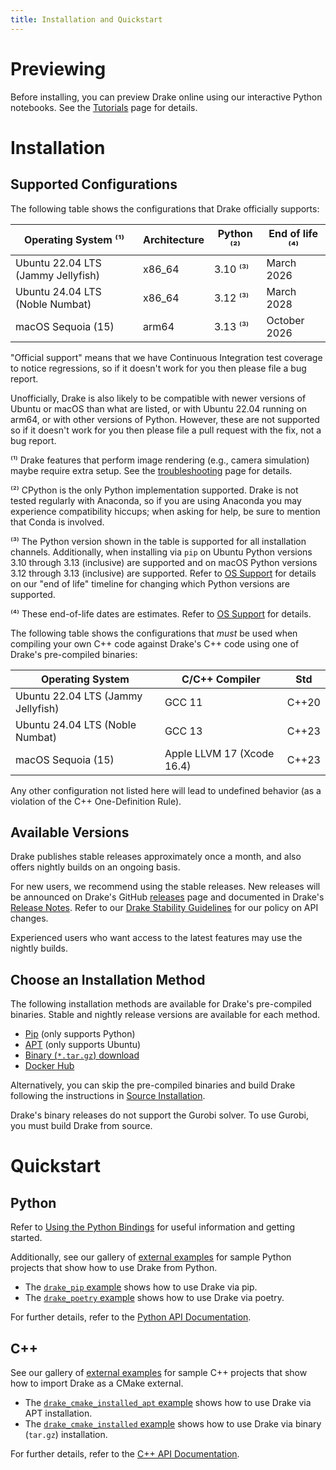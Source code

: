 ```yaml
---
title: Installation and Quickstart
---
```


# Previewing

Before installing, you can preview Drake online using our interactive Python
notebooks. See the [Tutorials](/index.html#tutorials) page for details.

# Installation

## Supported Configurations

<!-- The macOS python version below should match what's listed in both the root
CMakeLists.txt and tools/workspace/python/repository.bzl. When any Python
version changes, also be sure to grep the full body of documentation to find
any other citations to it (e.g., in PYTHONPATH). -->

The following table shows the configurations that Drake
officially supports:

| Operating System ⁽¹⁾               | Architecture | Python ⁽²⁾ | End of life ⁽⁴⁾ |
|------------------------------------|--------------|------------|-----------------|
| Ubuntu 22.04 LTS (Jammy Jellyfish) | x86_64       | 3.10 ⁽³⁾   | March 2026      |
| Ubuntu 24.04 LTS (Noble Numbat)    | x86_64       | 3.12 ⁽³⁾   | March 2028      |
| macOS Sequoia (15)                 | arm64        | 3.13 ⁽³⁾   | October 2026    |

"Official support" means that we have Continuous Integration test coverage to
notice regressions, so if it doesn't work for you then please file a bug report.

Unofficially, Drake is also likely to be compatible with newer versions of
Ubuntu or macOS than what are listed, or with Ubuntu 22.04 running on arm64, or
with other versions of Python. However, these are not supported so if it doesn't
work for you then please file a pull request with the fix, not a bug report.

⁽¹⁾ Drake features that perform image rendering (e.g., camera simulation)
maybe require extra setup. See the
[troubleshooting](/troubleshooting.html#gl-init) page for details.

⁽²⁾ CPython is the only Python implementation supported.
Drake is not tested regularly with Anaconda, so if you are using Anaconda you
may experience compatibility hiccups; when asking for help, be sure to mention
that Conda is involved.

⁽³⁾ The Python version shown in the table is supported for all installation
channels. Additionally, when installing via ``pip``
on Ubuntu Python versions 3.10 through 3.13 (inclusive) are supported and
on macOS Python versions 3.12 through 3.13 (inclusive) are supported.
Refer to [OS Support](/stable.html#os-support) for details on our "end of life"
timeline for changing which Python versions are supported.

⁽⁴⁾ These end-of-life dates are estimates.
Refer to [OS Support](/stable.html#os-support) for details.

The following table shows the configurations that *must* be used when
compiling your own C++ code against Drake's C++ code using one of
Drake's pre-compiled binaries:

| Operating System                   | C/C++ Compiler             | Std   |
|------------------------------------|----------------------------|-------|
| Ubuntu 22.04 LTS (Jammy Jellyfish) | GCC 11                     | C++20 |
| Ubuntu 24.04 LTS (Noble Numbat)    | GCC 13                     | C++23 |
| macOS Sequoia (15)                 | Apple LLVM 17 (Xcode 16.4) | C++23 |

Any other configuration not listed here will lead to undefined behavior
(as a violation of the C++ One-Definition Rule).

## Available Versions

Drake publishes stable releases approximately once a month, and also
offers nightly builds on an ongoing basis.

For new users, we recommend using the stable releases.  New releases
will be announced on Drake's GitHub
[releases](https://github.com/RobotLocomotion/drake/releases) page and
documented in Drake's [Release Notes](/release_notes/release_notes.html).
Refer to our [Drake Stability Guidelines](/stable.html) for our policy
on API changes.

Experienced users who want access to the latest features may use the
nightly builds.

## Choose an Installation Method

The following installation methods are available for Drake's
pre-compiled binaries.
Stable and nightly release versions are available for each method.

* [Pip](/pip.html) (only supports Python)
* [APT](/apt.html) (only supports Ubuntu)
* [Binary (`*.tar.gz`) download](/from_binary.html)
* [Docker Hub](/docker.html)

Alternatively, you can skip the pre-compiled binaries and build Drake
following the instructions in [Source Installation](/from_source.html).

<div class="note" markdown="1">
Drake's binary releases do not support the Gurobi solver.
To use Gurobi, you must build Drake from source.
</div>

# Quickstart

## Python

Refer to [Using the Python Bindings](/python_bindings.html#using-the-python-bindings)
for useful information and getting started.

Additionally, see our gallery of
[external examples](https://github.com/RobotLocomotion/drake-external-examples)
for sample Python projects that show how to use Drake from Python.

* The [`drake_pip` example](https://github.com/RobotLocomotion/drake-external-examples/tree/main/drake_pip)
shows how to use Drake via pip.
* The [`drake_poetry` example](https://github.com/RobotLocomotion/drake-external-examples/tree/main/drake_poetry)
shows how to use Drake via poetry.

For further details, refer to the
[Python API Documentation](/pydrake/index.html).

## C++

See our gallery of
[external examples](https://github.com/RobotLocomotion/drake-external-examples)
for sample C++ projects that show how to import Drake as a CMake external.

* The [`drake_cmake_installed_apt` example](https://github.com/RobotLocomotion/drake-external-examples/tree/main/drake_cmake_installed_apt)
shows how to use Drake via APT installation.
* The [`drake_cmake_installed` example](https://github.com/RobotLocomotion/drake-external-examples/tree/main/drake_cmake_installed)
shows how to use Drake via binary (`tar.gz`) installation.

For further details, refer to the
[C++ API Documentation](/doxygen_cxx/index.html).
